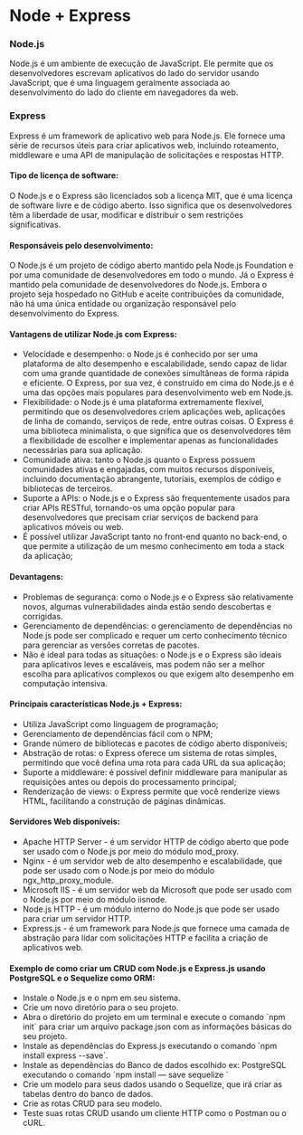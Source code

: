 # Node + Express

### Node.js
Node.js é um ambiente de execução de JavaScript. Ele permite que os desenvolvedores escrevam aplicativos do lado do servidor usando JavaScript, que é uma linguagem geralmente associada ao desenvolvimento do lado do cliente em navegadores da web.

### Express
Express é um framework de aplicativo web para Node.js. Ele fornece uma série de recursos úteis para criar aplicativos web, incluindo roteamento, middleware e uma API de manipulação de solicitações e respostas HTTP.

#### Tipo de licença de software:
O Node.js e o Express são licenciados sob a licença MIT, que é uma licença de software livre e de código aberto. Isso significa que os desenvolvedores têm a liberdade de usar, modificar e distribuir o sem restrições significativas.

#### Responsáveis pelo desenvolvimento:
O Node.js é um projeto de código aberto mantido pela Node.js Foundation e por uma comunidade de desenvolvedores em todo o mundo.
Já o Express é mantido pela comunidade de desenvolvedores do Node.js. Embora o projeto seja hospedado no GitHub e aceite contribuições da comunidade, não há uma única entidade ou organização responsável pelo desenvolvimento do Express.

#### Vantagens de utilizar Node.js com Express:
- Velocidade e desempenho: o Node.js é conhecido por ser uma plataforma de alto desempenho e escalabilidade, sendo capaz de lidar com uma grande quantidade de conexões simultâneas de forma rápida e eficiente. O Express, por sua vez, é construído em cima do Node.js e é uma das opções mais populares para desenvolvimento web em Node.js.
- Flexibilidade: o Node.js é uma plataforma extremamente flexível, permitindo que os desenvolvedores criem aplicações web, aplicações de linha de comando, serviços de rede, entre outras coisas. O Express é uma biblioteca minimalista, o que significa que os desenvolvedores têm a flexibilidade de escolher e implementar apenas as funcionalidades necessárias para sua aplicação.
- Comunidade ativa: tanto o Node.js quanto o Express possuem comunidades ativas e engajadas, com muitos recursos disponíveis, incluindo documentação abrangente, tutoriais, exemplos de código e bibliotecas de terceiros.
- Suporte a APIs: o Node.js e o Express são frequentemente usados para criar APIs RESTful, tornando-os uma opção popular para desenvolvedores que precisam criar serviços de backend para aplicativos móveis ou web.
- É possível utilizar JavaScript tanto no front-end quanto no back-end, o que permite a utilização de um mesmo conhecimento em toda a stack da aplicação;

#### Devantagens:
- Problemas de segurança: como o Node.js e o Express são relativamente novos, algumas vulnerabilidades ainda estão sendo descobertas e corrigidas.
- Gerenciamento de dependências: o gerenciamento de dependências no Node.js pode ser complicado e requer um certo conhecimento técnico para gerenciar as versões corretas de pacotes.
- Não é ideal para todas as situações: o Node.js e o Express são ideais para aplicativos leves e escaláveis, mas podem não ser a melhor escolha para aplicativos complexos ou que exigem alto desempenho em computação intensiva.

#### Principais características Node.js + Express:
- Utiliza JavaScript como linguagem de programação;
- Gerenciamento de dependências fácil com o NPM;
- Grande número de bibliotecas e pacotes de código aberto disponíveis;
- Abstração de rotas: o Express oferece um sistema de rotas simples, permitindo que você defina uma rota para cada URL da sua aplicação;
- Suporte a middleware: é possível definir middleware para manipular as requisições antes ou depois do processamento principal;
- Renderização de views: o Express permite que você renderize views HTML, facilitando a construção de páginas dinâmicas.

#### Servidores Web disponíveis:
- Apache HTTP Server - é um servidor HTTP de código aberto que pode ser usado com o Node.js por meio do módulo mod_proxy.
- Nginx - é um servidor web de alto desempenho e escalabilidade, que pode ser usado com o Node.js por meio do módulo ngx_http_proxy_module.
- Microsoft IIS - é um servidor web da Microsoft que pode ser usado com o Node.js por meio do módulo iisnode.
- Node.js HTTP - é um módulo interno do Node.js que pode ser usado para criar um servidor HTTP.
- Express.js - é um framework para Node.js que fornece uma camada de abstração para lidar com solicitações HTTP e facilita a criação de aplicativos web.

#### Exemplo de como criar um CRUD com Node.js e Express.js usando PostgreSQL e o Sequelize como ORM:
- Instale o Node.js e o npm em seu sistema.
- Crie um novo diretório para o seu projeto.
- Abra o diretório do projeto em um terminal e execute o comando ´npm init´ para criar um arquivo package.json com as informações básicas do seu projeto.
- Instale as dependências do Express.js executando o comando ´npm install express --save´.
- Instale as dependências do Banco de dados escolhido ex: PostgreSQL executando o comando ´npm install — save sequelize ´
- Crie um modelo para seus dados usando o Sequelize, que irá criar as tabelas dentro do banco de dados.
- Crie as rotas CRUD para seu modelo. 
- Teste suas rotas CRUD usando um cliente HTTP como o Postman ou o cURL.
